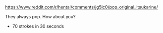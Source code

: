 https://www.reddit.com/r/hentai/comments/jg5lc0/pop_original_itsukarine/

They always pop. How about you?

- 70 strokes in 30 seconds
